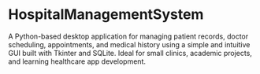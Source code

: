 # HospitalManagementSystem
A Python-based desktop application for managing patient records, doctor scheduling, appointments, and medical history using a simple and intuitive GUI built with Tkinter and SQLite. Ideal for small clinics, academic projects, and learning healthcare app development.
